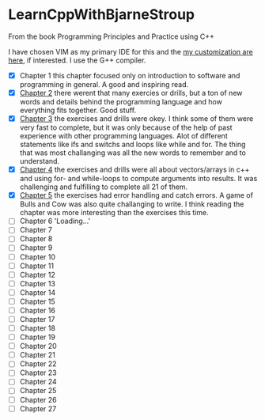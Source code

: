 # LearnCppWithBjarneStroup
From the book Programming Principles and Practice using C++ 

I have chosen VIM as my primary IDE for this and the [my customization are here](https://github.com/Flakvard/.vimrc/blob/main/.vimrc.vim), if interested. I use the G++ compiler.
- [x] Chapter 1 this chapter focused only on introduction to software and programming in general. A good and inspiring read. 
- [x] [Chapter 2](https://github.com/Flakvard/LearnCppWithBjarneStroup/tree/main/Chapter_2) there werent that many exercies or drills, but a ton of new words and details behind the programming language and how everything fits together. Good stuff.
- [x] [Chapter 3](https://github.com/Flakvard/LearnCppWithBjarneStroup/tree/main/Chapter_3) the exercises and drills were okey. I think some of them were very fast to complete, but it was only because of the help of past experience with other programming languages. Alot of different statements like ifs and switchs and loops like while and for. The thing that was most challanging was all the new words to remember and to understand. 
- [x] [Chapter 4](https://github.com/Flakvard/LearnCppWithBjarneStroup/tree/main/Chapter_4) the exercises and drills were all about vectors/arrays in c++ and using for- and while-loops to compute arguments into results. It was challenging and fulfilling to complete all 21 of them. 
- [x] [Chapter 5](https://github.com/Flakvard/LearnCppWithBjarneStroup/tree/main/Chapter_5) the exercises had error handling and catch errors. A game of Bulls and Cow was also quite challanging to write. I think reading the chapter was more interesting than the exercises this time.
- [ ] Chapter 6 'Loading...'
- [ ] Chapter 7
- [ ] Chapter 8
- [ ] Chapter 9
- [ ] Chapter 10
- [ ] Chapter 11
- [ ] Chapter 12
- [ ] Chapter 13
- [ ] Chapter 14
- [ ] Chapter 15
- [ ] Chapter 16
- [ ] Chapter 17
- [ ] Chapter 18
- [ ] Chapter 19
- [ ] Chapter 20
- [ ] Chapter 21
- [ ] Chapter 22
- [ ] Chapter 23
- [ ] Chapter 24
- [ ] Chapter 25
- [ ] Chapter 26
- [ ] Chapter 27
